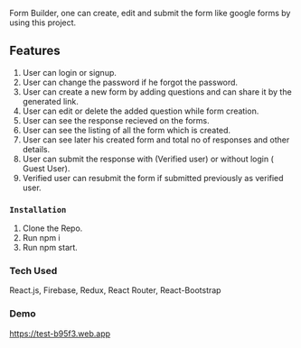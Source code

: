 Form Builder, one can create, edit and submit the form like google forms by using this project.

## Features

1) User can login or signup.
2) User can change the password if he forgot the password.
3) User can create a new form by adding questions and can share it by the generated link.
4) User can edit or delete the added question while form creation.
5) User can see the response recieved on the forms.
6) User can see the listing of all the form which is created.
7) User can see later his created form and total no of responses and other details.
8) User can submit the response with (Verified user) or without login ( Guest User).
9) Verified user can resubmit the form if submitted previously as verified user.

### `Installation`

1) Clone the Repo.
2) Run npm i
3) Run npm start.

### Tech Used
React.js, Firebase, Redux, React Router, React-Bootstrap

### Demo
https://test-b95f3.web.app
